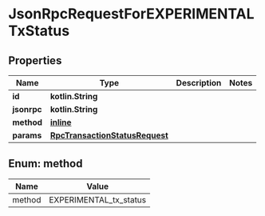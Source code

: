 
# JsonRpcRequestForEXPERIMENTALTxStatus

## Properties
| Name | Type | Description | Notes |
| ------------ | ------------- | ------------- | ------------- |
| **id** | **kotlin.String** |  |  |
| **jsonrpc** | **kotlin.String** |  |  |
| **method** | [**inline**](#Method) |  |  |
| **params** | [**RpcTransactionStatusRequest**](RpcTransactionStatusRequest.md) |  |  |


<a id="Method"></a>
## Enum: method
| Name | Value |
| ---- | ----- |
| method | EXPERIMENTAL_tx_status |



